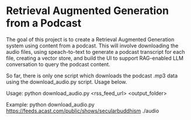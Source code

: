 # Retrieval Augmented Generation from a Podcast

The goal of this project is to create a Retrieval Augmented Generation system using content from a podcast. This will involve downloading the audio files, using speach-to-text to generate a podcast transcript for each file, creating a vector store, and build the UI to support RAG-enabled LLM conversation to query the podcast content. 

So far, there is only one script which downloads the podcast .mp3 data using the download_audio.py script. Usage below. 

Usage: python download_audio.py <rss_feed_url> <output_folder>

Example: python download_audio.py https://feeds.acast.com/public/shows/secularbuddhism ./audio
